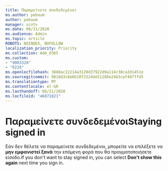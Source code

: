 ```yaml
---
title: Παραμείνετε συνδεδεμένοι
ms.author: pebaum
author: pebaum
manager: scotv
ms.date: 08/21/2020
ms.audience: Admin
ms.topic: article
ROBOTS: NOINDEX, NOFOLLOW
localization_priority: Priority
ms.collection: Adm_O365
ms.custom:
- "9003320"
- "6216"
ms.openlocfilehash: 3888ac22214a3120d37922d9a114c38ca2d1451e
ms.sourcegitcommit: 9818d3c8e6b10f23244e51286e2463caf48fffd5
ms.translationtype: MT
ms.contentlocale: el-GR
ms.lasthandoff: 08/21/2020
ms.locfileid: "46871821"
---
```

# <a name="staying-signed-in"></a><span data-ttu-id="53529-102">Παραμείνετε συνδεδεμένοι</span><span class="sxs-lookup"><span data-stu-id="53529-102">Staying signed in</span></span>

<span data-ttu-id="53529-103">Εάν δεν θέλετε να παραμείνετε συνδεδεμένοι, μπορείτε να επιλέξετε να **μην εμφανιστεί ξανά** την επόμενη φορά που θα πραγματοποιήσετε είσοδο.</span><span class="sxs-lookup"><span data-stu-id="53529-103">If you don't want to stay signed in, you can select **Don't show this again** next time you sign in.</span></span>
